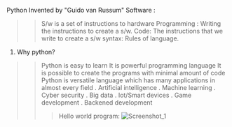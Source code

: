 Python Invented by "Guido van Russum"
Software :
 >> S/w is a set of instructions to hardware
Programming :
 >>Writing the instructions to create a s/w.
Code:
>> The instructions that we write to create a s/w
syntax:
 >> Rules of language.
1. Why python?
>> Python is easy to learn 
>> It is powerful programming language
>> It is possible to create the programs with minimal amount of code
>> Python is versatile language which has many applications in almost every field
   . Artificial intelligence
   . Machine learning
   . Cyber security 
   . Big data 
   . Iot/Smart devices 
   . Game development 
   . Backened development 
>>> Hello world program:
![Screenshot_1](https://github.com/lekhanasarikonda/Python/assets/134198650/39e542fa-bf88-4e63-9242-238d6a117c95)

